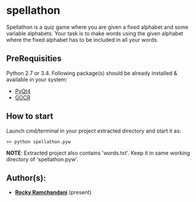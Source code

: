 # spellathon
Spellathon is a quiz game where you are given a fixed alphabet and some variable alphabets. Your task is to make words using the given alphabet where the fixed alphabet has to be included in all your words. 


## PreRequisities

Python 2.7 or 3.4.
Following package(s) should be already installed & available in your system:

* <a href="https://riverbankcomputing.com/software/pyqt/download">PyQt4</a>
* <a href="http://jocr.sourceforge.net/download.html">GOCR</a>



## How to start

Launch cmd/terminal in your project extracted directory and start it as:
```
>> python spellathon.pyw
```
**NOTE**: Extracted project also contains 'words.txt'. Keep it in same working directory of 'spellathon.pyw'.


## Author(s):

* **<a href="mailto:riverdale1109@gmail.com">Rocky Ramchandani</a>**              (present)
